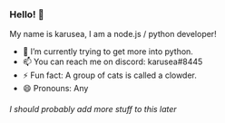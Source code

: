 ### Hello! 👋
My name is karusea, I am a node.js / python developer!


- 🌱 I’m currently trying to get more into python.
- 📫 You can reach me on discord: karusea#8445
- ⚡ Fun fact: A group of cats is called a clowder.
- 😄 Pronouns: Any 

###### I should probably add more stuff to this later
<!--
**karusea/karusea** is a ✨ _special_ ✨ repository because its `README.md` (this file) appears on your GitHub profile.

Here are some ideas to get you started:

- 🔭 I’m currently working on ...
- 🌱 I’m currently learning ...
- 👯 I’m looking to collaborate on ...
- 🤔 I’m looking for help with ...
- 💬 Ask me about ...
- 📫 How to reach me: ...
- 😄 Pronouns: ...
- ⚡ Fun fact: ...
-->

